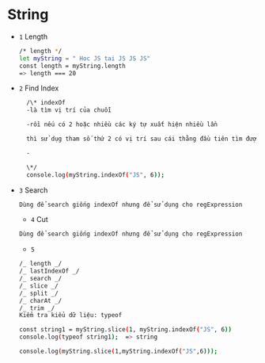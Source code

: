 # String

- `1` Length

    ```bash
    /* length */
    let myString = " Hoc JS tai JS JS JS"
    const length = myString.length
    => length === 20
    ```

- `2` Find Index

  ```bash
    /\* indexOf
    -là tìm vị trí của chuỗi

    -rồi nếu có 2 hoặc nhiều các ký tự xuất hiện nhiều lần

    thì sử dụg tham số thứ 2 có vị trí sau cái thằng đầu tiên tìm được

    -

    \*/
    console.log(myString.indexOf("JS", 6));

  ```

- `3` Search

  ```bash
  Dùng để search giống indexOf nhưng để sử dụng cho regExpression
  ```

  - `4` Cut

  ```bash
  Dùng để search giống indexOf nhưng để sử dụng cho regExpression
  ```


    - `5`

    ```bash
    /_ length _/
    /_ lastIndexOf _/
    /_ search _/
    /_ slice _/
    /_ split _/
    /_ charAt _/
    /_ trim _/
    Kiểm tra kiểu dữ liệu: typeof 

    const string1 = myString.slice(1, myString.indexOf("JS", 6))
    console.log(typeof string1);  => string

    console.log(myString.slice(1,myString.indexOf("JS",6)));
    ```

